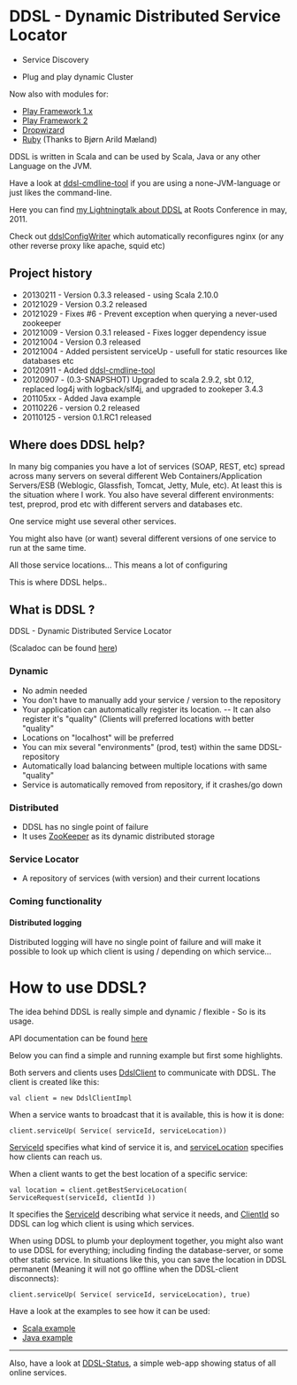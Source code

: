 DDSL - Dynamic Distributed Service Locator
===================

 * Service Discovery

 * Plug and play dynamic Cluster

 Now also with modules for:
 
 * [Play Framework 1.x](https://github.com/mbknor/ddsl-playframework-module)
 * [Play Framework 2](https://github.com/mbknor/ddsl-play2-module)
 * [Dropwizard](https://github.com/mbknor/ddsl-dropwizard)
 * [Ruby](https://github.com/bmaland/ddslbg) (Thanks to Bjørn Arild Mæland)

DDSL is written in Scala and can be used by Scala, Java or any other Language on the JVM.

Have a look at [ddsl-cmdline-tool](https://github.com/mbknor/ddsl/tree/master/ddsl-cmdline-tool) if you are using a none-JVM-language or just likes the command-line.

Here you can find <a href="http://bit.ly/kEhVOc ">my Lightningtalk about DDSL</a> at Roots Conference in may, 2011.

Check out [ddslConfigWriter](https://github.com/mbknor/ddslConfigWriter) which automatically reconfigures nginx (or any other reverse proxy like apache, squid etc)


Project history
-------------------

 * 20130211 - Version 0.3.3 released - using Scala 2.10.0
 * 20121029 - Version 0.3.2 released
 * 20121029 - Fixes #6 - Prevent exception when querying a never-used zookeeper
 * 20121009 - Version 0.3.1 released - Fixes logger dependency issue
 * 20121004 - Version 0.3 released
 * 20121004 - Added persistent serviceUp - usefull for static resources like databases etc
 * 20120911 - Added [ddsl-cmdline-tool](https://github.com/mbknor/ddsl/tree/master/ddsl-cmdline-tool)
 * 20120907 - (0.3-SNAPSHOT) Upgraded to scala 2.9.2, sbt 0.12, replaced log4j with logback/slf4j, and upgraded to zookeper 3.4.3
 * 201105xx - Added Java example
 * 20110226 - version 0.2 released
 * 20110125 - version 0.1.RC1 released


Where does DDSL help?
-------------------------

In many big companies you have a lot of services (SOAP, REST, etc) spread across many servers on 
several different Web Containers/Application Servers/ESB (Weblogic, Glassfish, Tomcat, Jetty, Mule, etc).
At least this is the situation where I work. You also have several different environments:
test, preprod, prod etc with different servers and databases etc.

One service might use several other services.

You might also have (or want) several different versions of one service to run at the same time.

All those service locations... This means a lot of configuring

This is where DDSL helps..


What is DDSL ?
------------------

DDSL - Dynamic Distributed Service Locator

(Scaladoc can be found [here](http://mbknor.github.com/ddsl-scaladoc/))


### Dynamic ###

- No admin needed
- You don't have to manually add your service / version to the repository
- Your application can automatically register its location.
-- It can also register it's "quality" (Clients will preferred locations with better "quality"
- Locations on "localhost" will be preferred
- You can mix several "environments" (prod, test) within the same DDSL-repository
- Automatically load balancing between multiple locations with same "quality"
- Service is automatically removed from repository, if it crashes/go down

### Distributed ###

- DDSL has no single point of failure
- It uses [ZooKeeper](https://hadoop.apache.org/zookeeper/) as its dynamic distributed storage

### Service Locator ###

- A repository of services (with version) and their current locations


### Coming functionality ###

#### Distributed logging ####

Distributed logging will have no single point of failure and will make it possible to
look up which client is using / depending on which service...


How to use DDSL?
====================

The idea behind DDSL is really simple and dynamic / flexible - So is its usage.

API documentation can be found [here](http://mbknor.github.com/ddsl-scaladoc/)

Below you can find a simple and running example but first some highlights. 

Both servers and clients uses [DdslClient](http://mbknor.github.com/ddsl-scaladoc/com/kjetland/ddsl/DdslClient.html) to communicate with DDSL.
The client is created like this:

	val client = new DdslClientImpl
	
When a service wants to broadcast that it is available, this is how it is done:

	client.serviceUp( Service( serviceId, serviceLocation))

[ServiceId](http://mbknor.github.com/ddsl-scaladoc/com/kjetland/ddsl/model/ServiceId.html) specifies what kind of service it is, 
and [serviceLocation](http://mbknor.github.com/ddsl-scaladoc/com/kjetland/ddsl/model/ServiceLocation.html) specifies how clients can reach us.

When a client wants to get the best location of a specific service:

	val location = client.getBestServiceLocation( ServiceRequest(serviceId, clientId ))
	
It specifies the [ServiceId](http://mbknor.github.com/ddsl-scaladoc/com/kjetland/ddsl/model/ServiceId.html) describing what service it needs, and
[ClientId](http://mbknor.github.com/ddsl-scaladoc/com/kjetland/ddsl/model/ClientId.html) so DDSL can log which client is using which services.

When using DDSL to plumb your deployment together, you might also want to use DDSL for everything; including finding the database-server, or some other static service. In situations like this, you can save the location in DDSL permanent (Meaning it will not go offline when the DDSL-client disconnects):

	client.serviceUp( Service( serviceId, serviceLocation), true)



Have a look at the examples to see how it can be used:

 * [Scala example](https://github.com/mbknor/ddsl/tree/master/examples/ddsl-scala-examples)
 * [Java example](https://github.com/mbknor/ddsl/tree/master/examples/ddsl-java-examples)

----

Also, have a look at [DDSL-Status](https://github.com/mbknor/ddsl-status), a simple web-app showing status of all online services.
